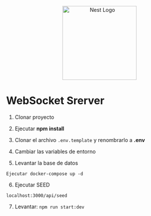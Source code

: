<p align="center">
  <a href="http://nestjs.com/" target="blank"><img src="https://nestjs.com/img/logo-small.svg" width="200" alt="Nest Logo" /></a>
</p>



# WebSocket Srerver

1. Clonar proyecto

2. Ejecutar __npm install__

3. Clonar el archivo ``` .env.template ``` y renombrarlo a __.env__

4. Cambiar las variables de entorno

5. Levantar la base de datos

```
Ejecutar docker-compose up -d
```

6. Ejecutar SEED
```
localhost:3000/api/seed
```

7. Levantar: ``` npm run start:dev ```
